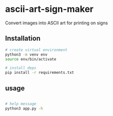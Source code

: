# ascii-art-sign-maker
Convert images into ASCII art for printing on signs

## Installation

```bash
# create virtual environment
python3 -m venv env
source env/bin/activate

# install deps
pip install -r requirements.txt

```

## usage

```bash

# help message
python3 app.py -h

```

